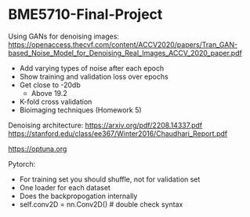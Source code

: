 # BME5710-Final-Project

Using GANs for denoising images:
https://openaccess.thecvf.com/content/ACCV2020/papers/Tran_GAN-based_Noise_Model_for_Denoising_Real_Images_ACCV_2020_paper.pdf

- Add varying types of noise after each epoch
- Show training and validation loss over epochs
- Get close to -20db
    - Above 19.2
- K-fold cross validation
- Bioimaging techniques (Homework 5)

Denoising architecture:
https://arxiv.org/pdf/2208.14337.pdf
https://stanford.edu/class/ee367/Winter2016/Chaudhari_Report.pdf


https://optuna.org

Pytorch:

- For training set you should shuffle, not for validation set
- One loader for each dataset
- Does the backpropogation internally 
- self.conv2D = nn.Conv2D() # double check syntax
